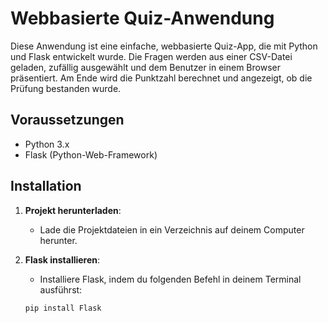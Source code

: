 # Webbasierte Quiz-Anwendung

Diese Anwendung ist eine einfache, webbasierte Quiz-App, die mit Python und Flask entwickelt wurde. Die Fragen werden aus einer CSV-Datei geladen, zufällig ausgewählt und dem Benutzer in einem Browser präsentiert. Am Ende wird die Punktzahl berechnet und angezeigt, ob die Prüfung bestanden wurde.

## Voraussetzungen

- Python 3.x
- Flask (Python-Web-Framework)

## Installation

1. **Projekt herunterladen**:
   - Lade die Projektdateien in ein Verzeichnis auf deinem Computer herunter.

2. **Flask installieren**:
   - Installiere Flask, indem du folgenden Befehl in deinem Terminal ausführst:

   ```bash
   pip install Flask
